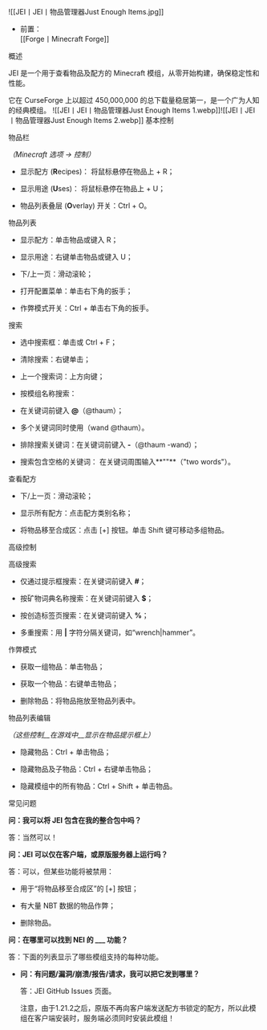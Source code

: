 ![[JEI丨JEI丨物品管理器Just Enough Items.jpg]]
- 前置：   
 [[Forge丨Minecraft Forge]]

概述

JEI 是一个用于查看物品及配方的 Minecraft 模组，从零开始构建，确保稳定性和性能。

它在 CurseForge 上以超过 450,000,000 的总下载量稳居第一，是一个广为人知的经典模组。
![[JEI丨JEI丨物品管理器Just Enough Items 1.webp]]![[JEI丨JEI丨物品管理器Just Enough Items 2.webp]]
基本控制

物品栏

_（Minecraft 选项 -> 控制）_

- 显示配方 (**R**ecipes)： 将鼠标悬停在物品上 + R；
    
- 显示用途 (**U**ses)： 将鼠标悬停在物品上 + U；
    
- 物品列表叠层 (**O**verlay) 开关：Ctrl + O。
    

物品列表

- 显示配方：单击物品或键入 R；
    
- 显示用途：右键单击物品或键入 U；
    
- 下/上一页：滑动滚轮；
    
- 打开配置菜单：单击右下角的扳手；
    
- 作弊模式开关：Ctrl + 单击右下角的扳手。
    

搜索

- 选中搜索框：单击或 Ctrl + F；
    
- 清除搜索：右键单击；
    
- 上一个搜索词：上方向键；
    
- 按模组名称搜索：
    

- 在关键词前键入 **@**（@thaum）；
    
- 多个关键词同时使用（wand @thaum）。
    

- 排除搜索关键词：在关键词前键入 **-**（@thaum -wand）；
    
- 搜索包含空格的关键词： 在关键词周围输入**""**（"two words"）。  
    

查看配方

- 下/上一页：滑动滚轮；
    
- 显示所有配方：点击配方类别名称；
    
- 将物品移至合成区：点击 [+] 按钮。单击 Shift 键可移动多组物品。
    

  

高级控制

高级搜索

- 仅通过提示框搜索：在关键词前键入 **#**；
    
- 按矿物词典名称搜索：在关键词前键入 **$**；
    
- 按创造标签页搜索：在关键词前键入 **%**；
    
- 多重搜索：用 **|** 字符分隔关键词，如“wrench|hammer”。
    

作弊模式

- 获取一组物品：单击物品；
    
- 获取一个物品：右键单击物品；
    
- 删除物品：将物品拖放至物品列表中。
    

物品列表编辑

_（这些控制__在游戏中__显示在物品提示框上）_

- 隐藏物品：Ctrl + 单击物品；
    
- 隐藏物品及子物品：Ctrl + 右键单击物品；
    
- 隐藏模组中的所有物品：Ctrl + Shift + 单击物品。

常见问题

**问：我可以将 JEI 包含在我的整合包中吗？**

答：当然可以！

**问：JEI 可以仅在客户端，或原版服务器上运行吗？**

答：可以，但某些功能将被禁用：

- 用于“将物品移至合成区”的 [+] 按钮；
    
- 有大量 NBT 数据的物品作弊；
    
- 删除物品。
    

**问：在哪里可以找到 NEI 的 ___ 功能？**

答：下面的列表显示了哪些模组支持的每种功能。
- **问：有问题/漏洞/崩溃/报告/请求，我可以把它发到哪里？**
    
    答：JEI GitHub Issues 页面。
    
    注意，由于1.21.2之后，原版不再向客户端发送配方书锁定的配方，所以此模组在客户端安装时，服务端必须同时安装此模组！